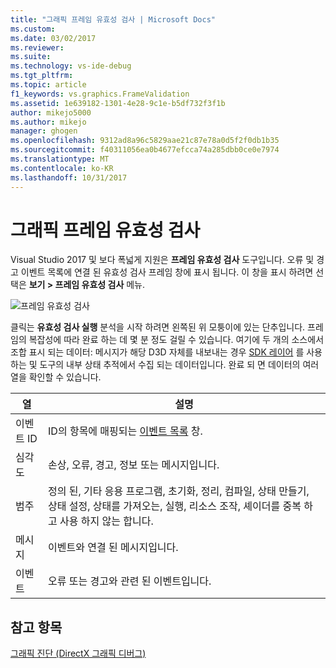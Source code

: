 ```yaml
---
title: "그래픽 프레임 유효성 검사 | Microsoft Docs"
ms.custom: 
ms.date: 03/02/2017
ms.reviewer: 
ms.suite: 
ms.technology: vs-ide-debug
ms.tgt_pltfrm: 
ms.topic: article
f1_keywords: vs.graphics.FrameValidation
ms.assetid: 1e639182-1301-4e28-9c1e-b5df732f3f1b
author: mikejo5000
ms.author: mikejo
manager: ghogen
ms.openlocfilehash: 9312ad8a96c5829aae21c87e78a0d5f2f0db1b35
ms.sourcegitcommit: f40311056ea0b4677efcca74a285dbb0ce0e7974
ms.translationtype: MT
ms.contentlocale: ko-KR
ms.lasthandoff: 10/31/2017
---
```

# <a name="graphics-frame-validation"></a>그래픽 프레임 유효성 검사
<!-- VERSIONLESS -->
Visual Studio 2017 및 보다 폭넓게 지원은 **프레임 유효성 검사** 도구입니다.  오류 및 경고 이벤트 목록에 연결 된 유효성 검사 프레임 창에 표시 됩니다.  이 창을 표시 하려면 선택은 **보기 > 프레임 유효성 검사** 메뉴.

![프레임 유효성 검사](media/gfx_diag_frame_validation.png)

클릭는 **유효성 검사 실행** 분석을 시작 하려면 왼쪽된 위 모퉁이에 있는 단추입니다.  프레임의 복잡성에 따라 완료 하는 데 몇 분 정도 걸릴 수 있습니다.  여기에 두 개의 소스에서 조합 표시 되는 데이터: 메시지가 해당 D3D 자체를 내보내는 경우 [SDK 레이어](https://msdn.microsoft.com/library/windows/desktop/ff476881(v=vs.85).aspx) 를 사용 하는 및 도구의 내부 상태 추적에서 수집 되는 데이터입니다. 완료 되 면 데이터의 여러 열을 확인할 수 있습니다.

**열**|**설명**
---|---
이벤트 ID | ID의 항목에 매핑되는 [이벤트 목록](graphics-event-list.md) 창.
심각도 | 손상, 오류, 경고, 정보 또는 메시지입니다.
범주 | 정의 된, 기타 응용 프로그램, 초기화, 정리, 컴파일, 상태 만들기, 상태 설정, 상태를 가져오는, 실행, 리소스 조작, 셰이더를 중복 하 고 사용 하지 않는 합니다.
메시지 | 이벤트와 연결 된 메시지입니다.
이벤트 | 오류 또는 경고와 관련 된 이벤트입니다.

## <a name="see-also"></a>참고 항목  
[그래픽 진단 (DirectX 그래픽 디버그)](visual-studio-graphics-diagnostics.md)   
<!-- /VERSIONLESS -->